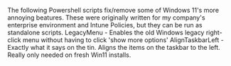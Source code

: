 The following Powershell scripts fix/remove some of Windows 11's more annoying beatures.  These were originally written for my company's enterprise environment and Intune Policies, but they can be run as standalone scripts.
LegacyMenu - Enables the old Windows legacy right-click menu without having to click 'show more options'
AlignTaskbarLeft - Exactly what it says on the tin.  Aligns the items on the taskbar to the left.  Really only needed on fresh Win11 installs.
